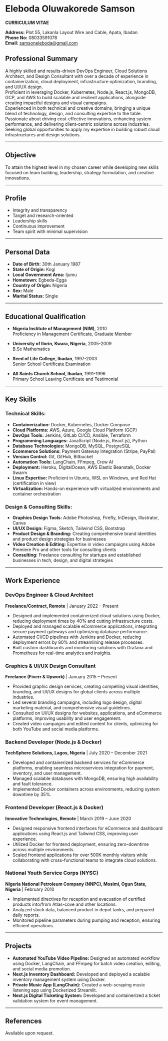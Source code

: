 # Eleboda Oluwakorede Samson

**CURRICULUM VITAE**

**Address:** Plot 55, Lakanla Layout Wire and Cable, Apata, Ibadan  
**Phone No:** 08033591078  
**Email:** samsoneleboda@gmail.com  

## Professional Summary
A highly skilled and results-driven DevOps Engineer, Cloud Solutions Architect, and Design Consultant with over a decade of experience in containerization, cloud deployment, infrastructure optimization, branding, and UI/UX design.  
Proficient in leveraging Docker, Kubernetes, Node.js, React.js, MongoDB, GCP, and AWS to build scalable and resilient applications, alongside creating impactful designs and visual campaigns.  
Experienced in both technical and creative domains, bringing a unique blend of technology, design, and consulting expertise to the table. Passionate about driving cost-effective innovations, enhancing system performance, and delivering client-centric solutions across industries.  
Seeking global opportunities to apply my expertise in building robust cloud infrastructures and design solutions.

---

## Objective
To attain the highest level in my chosen career while developing new skills focused on team building, leadership, strategy formulation, and creative innovations.

---

## Profile
- Integrity and transparency  
- Target and research-oriented  
- Leadership skills  
- Continuous improvement  
- Team spirit with minimal supervision  

---

## Personal Data
- **Date of Birth:** 30th January 1987  
- **State of Origin:** Kogi  
- **Local Government Area:** Ijumu  
- **Hometown:** Egbeda-Egga  
- **Country of Origin:** Nigeria  
- **Sex:** Male  
- **Marital Status:** Single  

---

## Educational Qualification
- **Nigeria Institute of Management (NIM)**, 2010  
  Proficiency in Management Certificate, Graduate Member  

- **University of Ilorin, Kwara, Nigeria**, 2005-2009  
  B.Sc Mathematics  

- **Seed of Life College, Ibadan**, 1997-2003  
  Senior School Certificate Examination  

- **All Saints Church School, Ibadan**, 1991-1996  
  Primary School Leaving Certificate and Testimonial  

---

## Key Skills

### Technical Skills:
- **Containerization:** Docker, Kubernetes, Docker Compose  
- **Cloud Platforms:** AWS, Azure, Google Cloud Platform (GCP)  
- **DevOps Tools:** Jenkins, GitLab CI/CD, Ansible, Terraform  
- **Programming Languages:** JavaScript (Node.js, React.js), Python  
- **Database Technologies:** MongoDB, MySQL, PostgreSQL  
- **Ecommerce Solutions:** Payment Gateway Integration (Stripe, PayPal)  
- **Version Control:** Git, GitHub, Bitbucket  
- **Automation Tools:** LangChain, FFmpeg, Crew AI  
- **Deployment:** Heroku, DigitalOcean, AWS Elastic Beanstalk, Docker Swarm  
- **Linux Expertise:** Proficient in Ubuntu, WSL on Windows, and Red Hat (certification in view)  
- **Virtualization:** Hands-on experience with virtualized environments and container orchestration  

### Design & Consulting Skills:
- **Graphics Design Tools:** Adobe Photoshop, Firefly, InDesign, Illustrator, Canva  
- **UI/UX Design:** Figma, Sketch, Tailwind CSS, Bootstrap  
- **Product Design & Branding:** Creating comprehensive brand identities and product design strategies for businesses  
- **Video Creation & Editing:** Expertise in video campaigns using Adobe Premiere Pro and other tools for consulting clients  
- **Consulting:** Freelance consulting for startups and established businesses in tech, design, and digital strategies  

---

## Work Experience

### DevOps Engineer & Cloud Architect
**Freelance/Contract, Remote** | January 2022 – Present  
- Designed and implemented containerized cloud solutions using Docker, reducing deployment times by 40% and cutting infrastructure costs.  
- Deployed and managed scalable eCommerce applications, integrating secure payment gateways and optimizing database performance.  
- Automated CI/CD pipelines with Jenkins and Docker, reducing deployment errors by 80% and streamlining release processes.  
- Built custom dashboards and monitoring solutions with Grafana and Prometheus for real-time analytics and insights.  

### Graphics & UI/UX Design Consultant
**Freelance (Fiverr & Upwork)** | January 2015 – Present  
- Provided graphic design services, creating compelling visual identities, branding, and UI/UX designs for global clients across multiple industries.  
- Led several branding campaigns, including logo design, digital marketing material, and comprehensive visual guidelines.  
- Consulted on UI/UX designs for websites, applications, and eCommerce platforms, improving usability and user engagement.  
- Created video campaigns and edited content for clients, optimizing for both YouTube and social media platforms.  

### Backend Developer (Node.js & Docker)
**TechSphere Solutions, Lagos, Nigeria** | July 2020 – December 2021  
- Developed and containerized backend services for eCommerce platforms, enabling seamless microservices integration for payment, inventory, and user management.  
- Managed scalable databases with MongoDB, ensuring high availability and fault tolerance.  
- Implemented Docker containers across environments, reducing system downtime by 35%.  

### Frontend Developer (React.js & Docker)
**Innovative Technologies, Remote** | March 2019 – June 2020  
- Designed responsive frontend interfaces for eCommerce and dashboard applications using React.js and Tailwind CSS, improving user experience.  
- Utilized Docker for frontend deployment, ensuring zero-downtime across multiple environments.  
- Scaled frontend applications for over 500K monthly visitors while collaborating with cross-functional teams to integrate cloud solutions.  

### National Youth Service Corps (NYSC)
**Nigeria National Petroleum Company (NNPC), Mosimi, Ogun State, Nigeria** | February 2010  
- Implemented directives for reception and evacuation of certified products into/from Atlas-cove and other locations.  
- Analyzed stock data, balanced product in depot tanks, and prepared daily reports.  
- Monitored pipeline parameters during pumping and reception, ensuring efficient operations.  

---

## Projects
- **Automated YouTube Video Pipeline:** Designed an automated workflow using Docker, LangChain, and FFmpeg for batch video creation, editing, and social media promotion.  
- **Next.js Inventory Dashboard:** Developed and deployed a scalable inventory management system using Docker.  
- **Private Music App (LangChain):** Created a web-scraping music listening app using Dockerized Streamlit.  
- **Next.js Digital Ticketing System:** Developed and containerized a ticket validation system for event management.  

---

## References
Available upon request.

